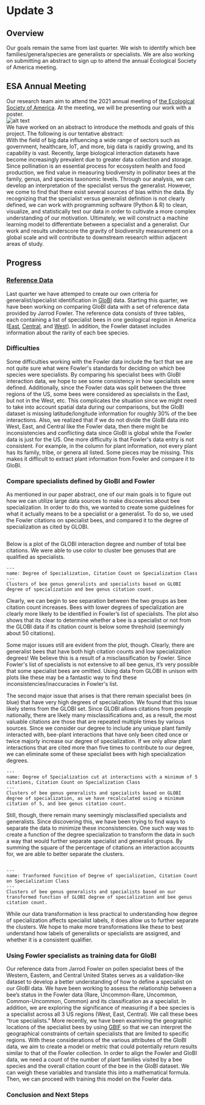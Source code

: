 # Update 3

## Overview
Our goals remain the same from last quarter. We wish to identify which bee families/genera/species are generalists or specialists. We are also working on submitting an abstract to sign up to attend the annual Ecological Society of America meeting.

## ESA Annual Meeting
Our research team aim to attend the 2021 annual meeting of [the Ecological Society of America](https://www.esa.org/longbeach/). At the meeting, we will be presenting our work with a poster.  \
![alt text](https://www.esa.org/wp-content/uploads/2019/04/ecological-society-of-america_icon.png)\
We have worked on an abstract to introduce the methods and goals of this project. The following is our tentative abstract:\
With the field of big data influencing a wide range of sectors such as government, healthcare, IoT, and more, big data is rapidly growing, and its capability is vast. Recently, large biological interaction datasets have become increasingly prevalent due to greater data collection and storage. Since pollination is an essential process for ecosystem health and food production, we find value in measuring biodiversity in pollinator bees at the family, genus, and species taxonomic levels. Through our analysis, we can develop an interpretation of the specialist versus the generalist. However, we come to find that there exist several sources of bias within the data. By recognizing that the specialist versus generalist definition is not clearly defined, we can work with programming software (Python & R) to clean, visualize, and statistically test our data in order to cultivate a more complex understanding of our motivation. Ultimately, we will construct a machine learning model to differentiate between a specialist and a generalist. Our work and results underscore the gravity of biodiversity measurement on a global scale and will contribute to downstream research within adjacent areas of study. 

## Progress

### [Reference Data](https://jarrodfowler.com/specialist_bees.html)
Last quarter we have attemped to create our own criteria for generalist/specialist identification in [GloBI](https://www.globalbioticinteractions.org/data) data. Starting this quarter, we have been working on comparing GloBI data with a set of reference data provided by Jarrod Fowler. The reference data consists of three tables, each containing a list of specialist bees in one geological region in America ([East](https://jarrodfowler.com/specialist_bees.html), [Central](https://jarrodfowler.com/bees_pollen.html), and [West](https://jarrodfowler.com/pollen_specialist.html)). In addition, the Fowler dataset includes information about the rarity of each bee species.

### Difficulties
Some difficulties working with the Fowler data include the fact that we are not quite sure what were Fowler's standards for deciding on which bee species were specialists. By comparing his specialist bees with GloBI interaction data, we hope to see some consistency in how specialists were defined. Additionally, since the Fowler data was split between the three regions of the US, some bees were considered as specialists in the East, but not in the West, etc. This complicates the situation since we might need to take into account spatial data during our comparisons, but the GloBI dataset is missing latitude/longitude information for roughly 30% of the bee interactions. Also, we realized that if we do not divide the GloBI data into West, East, and Central like the Fowler data, then there might be inconsistencies and conflicting data since GloBI is global while the Fowler data is just for the US. One more difficulty is that Fowler's data entry is not consistent. For example, in the column for plant information, not every plant has its family, tribe, or genera all listed. Some pieces may be missing. This makes it difficult to extract plant information from Fowler and compare it to GloBI.

### Compare specialists defined by GloBI and Fowler

As mentioned in our paper abstract, one of our main goals is to figure out how we can utilize large data sources to make discoveries about bee specialization. In order to do this, we wanted to create some guidelines for what it actually means to be a specialist or a generalist. To do so, we used the Fowler citations on specialist bees, and compared it to the degree of specialization as cited by GLOBI.

```{figure} degree_specialization.png
```

Below is a plot of the GLOBI interaction degree and number of total bee citations. We were able to use color to cluster bee genuses that are qualified as specialists.

```{figure} bee_interaction_diversity.png
---
name: Degree of Specialization, Citation Count on Specialization Class
---
Clusters of bee genus generalists and specialists based on GLOBI degree of specialization and bee genus citation count.
```

Clearly, we can begin to see separation between the two groups as bee citation count increases. Bees with lower degrees of specialization are clearly more likely to be identified in Fowler’s list of specialists. The plot also shows that its clear to determine whether a bee is a specialist or not from the GLOBI data if its citation count is below some threshold (seemingly about 50 citations).

Some major issues still are evident from the plot, though. Clearly, there are generalist bees that have both high citation counts and low specialization degrees! We believe this is a result of a misclassification by Fowler. Since Fowler's list of specialists is not extensive to all bee genus, it’s very possible that some specialist bees are omitted. Using data from GLOBI in unison with plots like these may be a fantastic way to find these inconsistencies/inaccuracies in Fowler's list.

The second major issue that arises is that there remain specialist bees (in blue) that have very high degrees of specialization. We found that this issue likely stems from the GLOBI set. Since GLOBI allows citations from people nationally, there are likely many misclassifications and, as a result, the most valuable citations are those that are repeated multiple times by various sources. Since we consider our degree to include any unique plant family interacted with, bee-plant interactions that have only been cited once or twice majorly increase our degree of specialization. If we only allow plant interactions that are cited more than five times to contribute to our degree, we can eliminate some of these specialist bees with high specialization degrees.

```{figure} bee_interaction_diversity2.png
---
name: Degree of Specialization cut at interactions with a minimum of 5 citations, Citation Count on Specialization Class
---
Clusters of bee genus generalists and specialists based on GLOBI degree of specialization, as we have recalculated using a minimum citation of 5, and bee genus citation count.
```

Still, though, there remain many seemingly misclassified specialists and generalists. Since discovering this, we have been trying to find ways to separate the data to minimize these inconsistencies. One such way was to create a function of the degree specialization to transform the data in such a way that would further separate specialist and generalist groups. By summing the square of the percentage of citations an interaction accounts for, we are able to better separate the clusters. 

```{figure} formula.png
```

```{figure} function_of_degree.png
---
name: Tranformed funcition of Degree of specialization, Citation Count on Specialization Class
---
Clusters of bee genus generalists and specialists based on our transformed function of GLOBI degree of specialization and bee genus citation count.
```

While our data transformation is less practical to understanding how degree of specialization affects specialist labels, it does allow us to further separate the clusters. We hope to make more transformations like these to best understand how labels of generalists or specialists are assigned, and whether it is a consistent qualifier. 

### Using Fowler specialists as training data for GloBI
Our reference data from Jarrod Fowler on pollen specialist bees of the Western, Eastern, and Central United States serves as a validation-like dataset to develop a better understanding of how to define a specialist on our GloBI data. We have been working to assess the relationship between a bee’s status in the Fowler data (Rare, Uncommon-Rare, Uncommon, Common-Uncommon, Common) and its classification as a specialist. In addition, we are exploring the significance of measuring if a bee species is a specialist across all 3 US regions (West, East, Central). We call these bees “true specialists.” More recently, we have been examining the geographic locations of the specialist bees by using [GBIF](https://www.gbif.org/developer/summary) so that we can interpret the geographical constraints of certain specialists that are limited to specific regions. 
With these considerations of the various attributes of the GloBI data, we aim to create a model or metric that could potentially return results similar to that of the Fowler collection. In order to align the Fowler and GloBI data, we need a count of the number of plant families visited by a bee species and the overall citation count of the bee in the GloBI dataset. We can weigh these variables and translate this into a mathematical formula. Then, we can proceed with training this model on the Fowler data. 

### Conclusion and Next Steps



